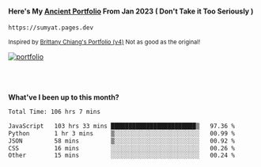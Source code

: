 #### Here's My [Ancient Portfolio](https://sumyat.pages.dev) From Jan 2023 ( Don't Take it Too Seriously ) 
````bash
https://sumyat.pages.dev 
````

<sub>Inspired by [Brittany Chiang's Portfolio (v4)](https://v4.brittanychiang.com/) Not as good as the original!</sub>


<a href='https://sumyat.pages.dev/'>
    <img src='https://github.com/sumyat-aung/sumyat-aung/assets/108873224/c9b4f2be-c585-4dd3-84e1-692c3854a6d8' alt='portfolio' align='center' />
</a>


<br />
<br />


<br />
<br />

**What've I been up to this month?**

<!--START_SECTION:waka-->

```txt
Total Time: 106 hrs 7 mins

JavaScript   103 hrs 33 mins ████████████████████████▒   97.36 %
Python       1 hr 3 mins     ▒░░░░░░░░░░░░░░░░░░░░░░░░   00.99 %
JSON         58 mins         ▒░░░░░░░░░░░░░░░░░░░░░░░░   00.92 %
CSS          16 mins         ░░░░░░░░░░░░░░░░░░░░░░░░░   00.26 %
Other        15 mins         ░░░░░░░░░░░░░░░░░░░░░░░░░   00.24 %
```

<!--END_SECTION:waka-->




